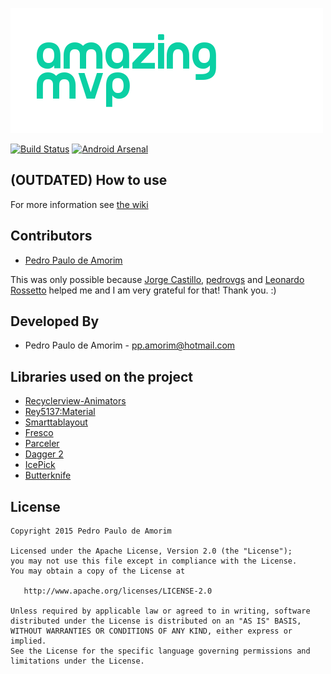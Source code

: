 ![Logo 1][1]

[![Build Status](https://api.travis-ci.org/ppamorim/Amazing-MVP.svg?branch=master)](https://travis-ci.org/ppamorim/Amazing-MVP)
[![Android Arsenal](https://img.shields.io/badge/Android%20Arsenal-Dragger-brightgreen.svg?style=flat)](https://android-arsenal.com/details/1/1673)

(OUTDATED) How to use
----------

 For more information see [the wiki][2]


Contributors
------------

* [Pedro Paulo de Amorim][3]

This was only possible because [Jorge Castillo][4], [pedrovgs][7] and [Leonardo Rossetto][616] helped me and I am very grateful for that! Thank you. :)

Developed By
------------

* Pedro Paulo de Amorim - <pp.amorim@hotmail.com>

Libraries used on the project
------------------------------------

* [Recyclerview-Animators][10]
* [Rey5137:Material][11]
* [Smarttablayout][12]
* [Fresco][13]
* [Parceler][14]
* [Dagger 2][16]
* [IcePick][17]
* [Butterknife][18]

License
-------

    Copyright 2015 Pedro Paulo de Amorim

    Licensed under the Apache License, Version 2.0 (the "License");
    you may not use this file except in compliance with the License.
    You may obtain a copy of the License at

       http://www.apache.org/licenses/LICENSE-2.0

    Unless required by applicable law or agreed to in writing, software
    distributed under the License is distributed on an "AS IS" BASIS,
    WITHOUT WARRANTIES OR CONDITIONS OF ANY KIND, either express or implied.
    See the License for the specific language governing permissions and
    limitations under the License.

[2]: https://github.com/ppamorim/Amazing-MVP/wiki
[3]: https://github.com/ppamorim/
[4]: https://github.com/JorgeCastilloPrz
[5]: https://github.com/JakeWharton/butterknife
[7]: https://github.com/pedrovgs
[616]: https://github.com/leonardoxh
[1]: ./art/amazing_mvp.png
[10]: https://github.com/wasabeef/recyclerview-animators
[11]: https://github.com/rey5137/material
[12]: https://github.com/ogaclejapan/SmartTabLayout
[13]: https://github.com/facebook/fresco
[14]: https://github.com/johncarl81/parceler
[16]: https://github.com/google/dagger
[17]: https://github.com/frankiesardo/icepick
[18]: https://github.com/JakeWharton/butterknife
